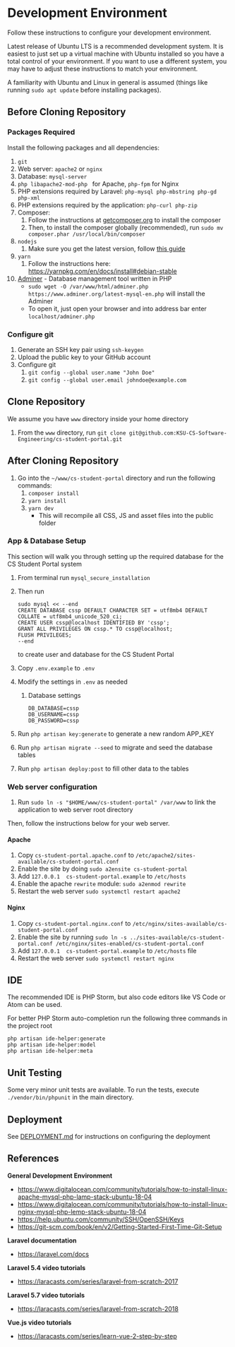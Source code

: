 # Development Environment

Follow these instructions to configure your development environment.

Latest release of Ubuntu LTS is a recommended development system. It is easiest to just set up a virtual machine with Ubuntu installed so you have a total control of your environment. If you want to use a different system, you may have to adjust these instructions to match your environment.

A familiarity with Ubuntu and Linux in general is assumed (things like running `sudo apt update` before installing packages).


## Before Cloning Repository


### Packages Required

Install the following packages and all dependencies:

1. `git`
2. Web server: `apache2` or `nginx`
3. Database: `mysql-server`
4. `php libapache2-mod-php ` for Apache, `php-fpm` for Nginx
5. PHP extensions required by Laravel: `php-mysql php-mbstring php-gd php-xml`
6. PHP extensions required by the application: `php-curl php-zip`
7. Composer:
    1. Follow the instructions at [getcomposer.org](https://getcomposer.org/download/) to install the composer
    2. Then, to install the composer globally (recommended), run `sudo mv composer.phar /usr/local/bin/composer`
8. `nodejs`
    1. Make sure you get the latest version, follow [this guide](https://github.com/nodesource/distributions/blob/master/README.md#debinstall)
9. `yarn`
    1. Follow the instructions here: https://yarnpkg.com/en/docs/install#debian-stable
10. [Adminer](https://www.adminer.org/en/ "Adminer.org") - Database management tool written in PHP
     - `sudo wget -O /var/www/html/adminer.php https://www.adminer.org/latest-mysql-en.php` will install the Adminer
     - To open it, just open your browser and into address bar enter `localhost/adminer.php`


### Configure git

1. Generate an SSH key pair using `ssh-keygen`
2. Upload the public key to your GitHub account
3. Configure git
    1. `git config --global user.name "John Doe"`
    2. `git config --global user.email johndoe@example.com`


## Clone Repository

We assume you have `www` directory inside your home directory

1. From the `www` directory, run `git clone git@github.com:KSU-CS-Software-Engineering/cs-student-portal.git`


## After Cloning Repository

1. Go into the `~/www/cs-student-portal` directory and run the following commands:
    1. `composer install`
    3. `yarn install`
    4. `yarn dev`
        - This will recompile all CSS, JS and asset files into the public folder


### App & Database Setup

This section will walk you through setting up the required database for the CS Student Portal system

1. From terminal run `mysql_secure_installation`
2. Then run

       sudo mysql << --end
       CREATE DATABASE cssp DEFAULT CHARACTER SET = utf8mb4 DEFAULT COLLATE = utf8mb4_unicode_520_ci;
       CREATE USER cssp@localhost IDENTIFIED BY 'cssp';
       GRANT ALL PRIVILEGES ON cssp.* TO cssp@localhost;
       FLUSH PRIVILEGES;
       --end

    to create user and database for the CS Student Portal
3. Copy `.env.example` to `.env`
4. Modify the settings in `.env` as needed
    1. Database settings
        
           DB_DATABASE=cssp
           DB_USERNAME=cssp
           DB_PASSWORD=cssp

4. Run `php artisan key:generate` to generate a new random APP_KEY
5. Run `php artisan migrate --seed` to migrate and seed the database tables
6. Run `php artisan deploy:post` to fill other data to the tables


### Web server configuration

1. Run `sudo ln -s "$HOME/www/cs-student-portal" /var/www` to link the application to web server root directory

Then, follow the instructions below for your web server.


#### Apache

1. Copy `cs-student-portal.apache.conf` to `/etc/apache2/sites-available/cs-student-portal.conf`
2. Enable the site by doing `sudo a2ensite cs-student-portal`
3. Add `127.0.0.1  cs-student-portal.example` to `/etc/hosts`
4. Enable the apache `rewrite` module: `sudo a2enmod rewrite`
5. Restart the web server `sudo systemctl restart apache2`


#### Nginx

1. Copy `cs-student-portal.nginx.conf` to `/etc/nginx/sites-available/cs-student-portal.conf`
2. Enable the site by running `sudo ln -s ../sites-available/cs-student-portal.conf /etc/nginx/sites-enabled/cs-student-portal.conf`
3. Add `127.0.0.1  cs-student-portal.example` to `/etc/hosts` file
4. Restart the web server `sudo systemctl restart nginx`


## IDE

The recommended IDE is PHP Storm, but also code editors like VS Code or Atom can be used.

For better PHP Storm auto-completion run the following three commands in the project root

    php artisan ide-helper:generate
    php artisan ide-helper:model
    php artisan ide-helper:meta


## Unit Testing

Some very minor unit tests are available. To run the tests, execute `./vendor/bin/phpunit` in the main directory.


## Deployment

See [DEPLOYMENT.md](./DEPLOYMENT.md) for instructions on configuring the deployment


## References

**General Development Environment**
- https://www.digitalocean.com/community/tutorials/how-to-install-linux-apache-mysql-php-lamp-stack-ubuntu-18-04
- https://www.digitalocean.com/community/tutorials/how-to-install-linux-nginx-mysql-php-lemp-stack-ubuntu-18-04
- https://help.ubuntu.com/community/SSH/OpenSSH/Keys
- https://git-scm.com/book/en/v2/Getting-Started-First-Time-Git-Setup

**Laravel documentation**
- https://laravel.com/docs

**Laravel 5.4 video tutorials**
- https://laracasts.com/series/laravel-from-scratch-2017

**Laravel 5.7 video tutorials**
- https://laracasts.com/series/laravel-from-scratch-2018

**Vue.js video tutorials**
- https://laracasts.com/series/learn-vue-2-step-by-step
